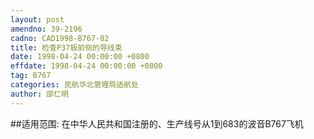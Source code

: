 ```yaml
---
layout: post
amendno: 39-2196
cadno: CAD1998-B767-02
title: 检查P37板前侧的导线束
date: 1998-04-24 00:00:00 +0800
effdate: 1998-04-24 00:00:00 +0800
tag: B767
categories: 民航华北管理局适航处
author: 邵仁明
---
```


##适用范围:
在中华人民共和国注册的、生产线号从1到683的波音B767飞机

